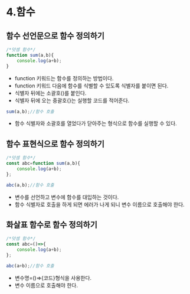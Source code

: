 # 4.함수

## 함수 선언문으로 함수 정의하기

```jsx
/*덧셈 함수*/
function sum(a,b){
	console.log(a+b);
}
```

- function 키워드는 함수를 정의하는 방법이다.
- function 키워드 다음에 함수를 식별할 수 있도록 식별자를 붙이면 된다.
- 식별자 뒤에는 소괄호()를 붙인다.
- 식별자 뒤에 오는 중괄호{}는 실행할 코드를 적어준다.

```jsx
sum(a,b);//함수 호출
```

- 함수 식별자와 소괄호를 열었다가 닫아주는 형식으로 함수를 실행할 수 있다.

## 함수 표현식으로 함수 정의하기

```jsx
/*덧셈 함수*/
const abc=function sum(a,b){
    console.log(a+b);
};

abc(a,b);//함수 호출
```

- 변수를 선언하고 변수에 함수를 대입하는 것이다.
- 함수 식별자로 호출을 하게 되면 에러가 나게 되니 변수 이름으로 호출해야 한다.

## 화살표 함수로 함수 정의하기

```jsx
/*덧셈 함수*/
const abc=()=>{
	console.log(a+b);
};

abc(a+b);//함수 호출
```

- 변수명=()⇒{코드}형식을 사용한다.
- 변수 이름으로 호출해야 한다.
